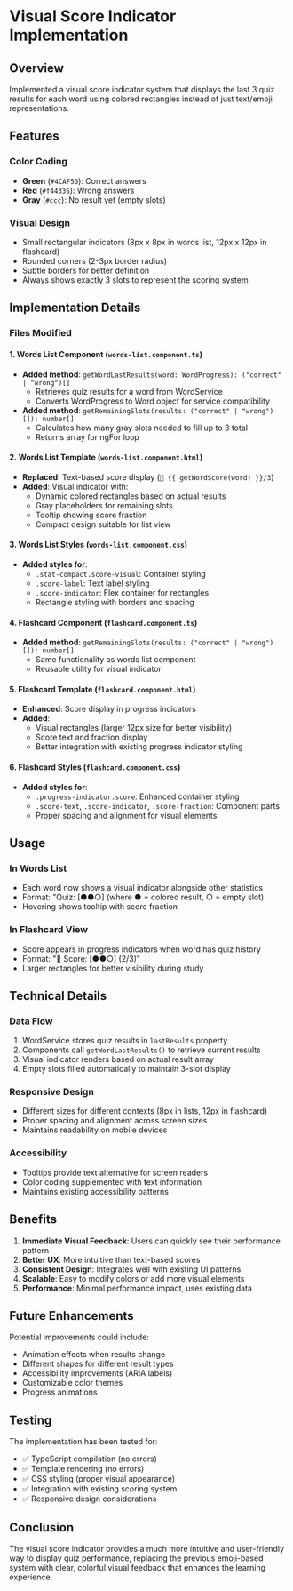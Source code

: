 # Visual Score Indicator Implementation

## Overview
Implemented a visual score indicator system that displays the last 3 quiz results for each word using colored rectangles instead of just text/emoji representations.

## Features

### Color Coding
- **Green** (`#4CAF50`): Correct answers
- **Red** (`#f44336`): Wrong answers  
- **Gray** (`#ccc`): No result yet (empty slots)

### Visual Design
- Small rectangular indicators (8px x 8px in words list, 12px x 12px in flashcard)
- Rounded corners (2-3px border radius)
- Subtle borders for better definition
- Always shows exactly 3 slots to represent the scoring system

## Implementation Details

### Files Modified

#### 1. Words List Component (`words-list.component.ts`)
- **Added method**: `getWordLastResults(word: WordProgress): ("correct" | "wrong")[]`
  - Retrieves quiz results for a word from WordService
  - Converts WordProgress to Word object for service compatibility
- **Added method**: `getRemainingSlots(results: ("correct" | "wrong")[]): number[]`
  - Calculates how many gray slots needed to fill up to 3 total
  - Returns array for ngFor loop

#### 2. Words List Template (`words-list.component.html`)
- **Replaced**: Text-based score display (`🎲 {{ getWordScore(word) }}/3`)
- **Added**: Visual indicator with:
  - Dynamic colored rectangles based on actual results
  - Gray placeholders for remaining slots
  - Tooltip showing score fraction
  - Compact design suitable for list view

#### 3. Words List Styles (`words-list.component.css`)
- **Added styles for**:
  - `.stat-compact.score-visual`: Container styling
  - `.score-label`: Text label styling
  - `.score-indicator`: Flex container for rectangles
  - Rectangle styling with borders and spacing

#### 4. Flashcard Component (`flashcard.component.ts`)
- **Added method**: `getRemainingSlots(results: ("correct" | "wrong")[]): number[]`
  - Same functionality as words list component
  - Reusable utility for visual indicator

#### 5. Flashcard Template (`flashcard.component.html`)
- **Enhanced**: Score display in progress indicators
- **Added**:
  - Visual rectangles (larger 12px size for better visibility)
  - Score text and fraction display
  - Better integration with existing progress indicator styling

#### 6. Flashcard Styles (`flashcard.component.css`)
- **Added styles for**:
  - `.progress-indicator.score`: Enhanced container styling
  - `.score-text`, `.score-indicator`, `.score-fraction`: Component parts
  - Proper spacing and alignment for visual elements

## Usage

### In Words List
- Each word now shows a visual indicator alongside other statistics
- Format: "Quiz: [●●○] (where ● = colored result, ○ = empty slot)
- Hovering shows tooltip with score fraction

### In Flashcard View
- Score appears in progress indicators when word has quiz history
- Format: "🎯 Score: [●●○] (2/3)" 
- Larger rectangles for better visibility during study

## Technical Details

### Data Flow
1. WordService stores quiz results in `lastResults` property
2. Components call `getWordLastResults()` to retrieve current results
3. Visual indicator renders based on actual result array
4. Empty slots filled automatically to maintain 3-slot display

### Responsive Design
- Different sizes for different contexts (8px in lists, 12px in flashcard)
- Proper spacing and alignment across screen sizes
- Maintains readability on mobile devices

### Accessibility
- Tooltips provide text alternative for screen readers
- Color coding supplemented with text information
- Maintains existing accessibility patterns

## Benefits

1. **Immediate Visual Feedback**: Users can quickly see their performance pattern
2. **Better UX**: More intuitive than text-based scores
3. **Consistent Design**: Integrates well with existing UI patterns
4. **Scalable**: Easy to modify colors or add more visual elements
5. **Performance**: Minimal performance impact, uses existing data

## Future Enhancements

Potential improvements could include:
- Animation effects when results change
- Different shapes for different result types
- Accessibility improvements (ARIA labels)
- Customizable color themes
- Progress animations

## Testing

The implementation has been tested for:
- ✅ TypeScript compilation (no errors)
- ✅ Template rendering (no errors)
- ✅ CSS styling (proper visual appearance)
- ✅ Integration with existing scoring system
- ✅ Responsive design considerations

## Conclusion

The visual score indicator provides a much more intuitive and user-friendly way to display quiz performance, replacing the previous emoji-based system with clear, colorful visual feedback that enhances the learning experience.
